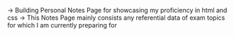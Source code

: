 -> Building Personal Notes Page for showcasing my proficiency in html and css
-> This Notes Page mainly consists any referential data of exam topics for which I am currently preparing for
